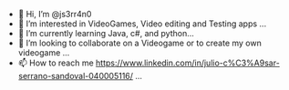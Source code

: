 - 👋 Hi, I’m @js3rr4n0
- 👀 I’m interested in VideoGames, Video editing and Testing apps ...
- 🌱 I’m currently learning  Java, c#, and python...
- 💞️ I’m looking to collaborate on a Videogame or to create my own videogame ...
- 📫 How to reach me https://www.linkedin.com/in/julio-c%C3%A9sar-serrano-sandoval-040005116/ ...

<!---
js3rr4n0/js3rr4n0 is a ✨ special ✨ repository because its `README.md` (this file) appears on your GitHub profile.
You can click the Preview link to take a look at your changes.
--->

